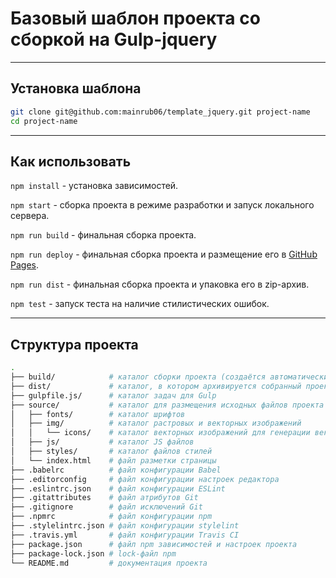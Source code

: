 # Базовый шаблон проекта со сборкой на Gulp-jquery

----------------------------------------------------------------

## Установка шаблона

```bash
git clone git@github.com:mainrub06/template_jquery.git project-name
cd project-name
```

-----------------------------------------------------------------

## Как использовать

`npm install` - установка зависимостей.

`npm start` - сборка проекта в режиме разработки и запуск локального сервера.

`npm run build` - финальная сборка проекта.

`npm run deploy` - финальная сборка проекта и размещение его в [GitHub Pages](https://pages.github.com).

`npm run dist` - финальная сборка проекта и упаковка его в zip-архив.

`npm test` - запуск теста на наличие стилистических ошибок.

------------------------------------------------------------------

## Структура проекта

```bash
.
├── build/            # каталог сборки проекта (cоздаётся автоматически)
├── dist/             # каталог, в котором архивируется собранный проект (cоздаётся автоматически)
├── gulpfile.js/      # каталог задач для Gulp
├── source/           # каталог для размещения исходных файлов проекта
│   ├── fonts/        # каталог шрифтов
│   ├── img/          # каталог растровых и векторных изображений
│   │   └── icons/    # каталог векторных изображений для генерации векторного спрайта
│   ├── js/           # каталог JS файлов
│   ├── styles/       # каталог файлов стилей
│   └── index.html    # файл разметки страницы
├── .babelrc          # файл конфигурации Babel
├── .editorconfig     # файл конфигурации настроек редактора
├── .eslintrc.json    # файл конфигурации ESLint
├── .gitattributes    # файл атрибутов Git
├── .gitignore        # файл исключений Git
├── .npmrc            # файл конфигурации npm
├── .stylelintrc.json # файл конфигурации stylelint
├── .travis.yml       # файл конфигурации Travis CI
├── package.json      # файл npm зависимостей и настроек проекта
├── package-lock.json # lock-файл npm
└── README.md         # документация проекта
```
